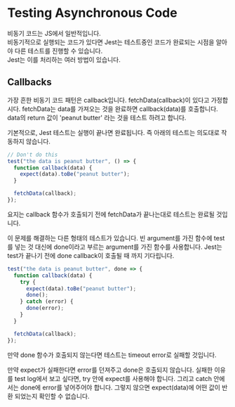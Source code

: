 # Testing Asynchronous Code

비동기 코드는 JS에서 일반적입니다.  
비동기적으로 실행되는 코드가 있다면 Jest는 테스트중인 코드가 완료되는 시점을 알아야 다른 테스트를 진행할 수 있습니다.  
Jest는 이를 처리하는 여러 방법이 있습니다.

## Callbacks

가장 흔한 비동기 코드 패턴은 callback입니다.
fetchData(callback)이 있다고 가정합시다.
fetchData는 data를 가져오는 것을 완료하면 callback(data)를 호출합니다.
data의 return 값이 'peanut butter' 라는 것을 테스트 하려고 합니다.

기본적으로, Jest 테스트는 실행이 끝나면 완료됩니다.
즉 아래의 테스트는 의도대로 작동하지 않습니다.

```javascript
// Don't do this
test("the data is peanut butter", () => {
  function callback(data) {
    expect(data).toBe("peanut butter");
  }

  fetchData(callback);
});
```

요지는 callback 함수가 호출되기 전에 fetchData가 끝나는대로 테스트는 완료될 것입니다.

이 문제를 해결하는 다른 형태의 테스트가 있습니다.
빈 argument를 가진 함수에 test를 넣는 것 대신에
done이라고 부르는 argument를 가진 함수를 사용합니다.
Jest는 test가 끝나기 전에 done callback이 호출될 때 까지 기다립니다.

```javascript
test("the data is peanut butter", done => {
  function callback(data) {
    try {
      expect(data).toBe("peanut butter");
      done();
    } catch (error) {
      done(error);
    }
  }

  fetchData(callback);
});
```

만약 done 함수가 호출되지 않는다면 테스트는 timeout error로 실패할 것입니다.

만약 expect가 실패한다면 error를 던져주고 done은 호출되지 않습니다.
실패한 이유를 test log에서 보고 싶다면, try 안에 expect를 사용해야 합니다. 그리고 catch 안에서는 done에 error를 넣어주어야 합니다.
그렇지 않으면 expect(data)에 어떤 값이 반환 되었는지 확인할 수 없습니다.
